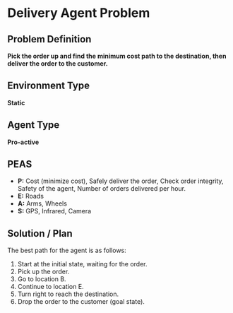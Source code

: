 <!DOCTYPE html>
<html>
<body>
  <h1>Delivery Agent Problem</h1>
  <h2>Problem Definition</h2>
  <p><strong>Pick the order up and find the minimum cost path to the destination, then deliver the order to the customer.</strong></p>
  <h2>Environment Type</h2>
  <p><strong>Static</strong></p>
  <h2>Agent Type</h2>
  <p><strong>Pro-active</strong></p>
  <h2>PEAS</h2>
  <ul>
    <li><strong>P:</strong> Cost (minimize cost), Safely deliver the order, Check order integrity, Safety of the agent, Number of orders delivered per hour.</li>
    <li><strong>E:</strong> Roads</li>
    <li><strong>A:</strong> Arms, Wheels</li>
    <li><strong>S:</strong> GPS, Infrared, Camera</li>
  </ul>
  <h2>Solution / Plan</h2>
  <p>The best path for the agent is as follows:</p>
  <ol>
    <li>Start at the initial state, waiting for the order.</li>
    <li>Pick up the order.</li>
    <li>Go to location B.</li>
    <li>Continue to location E.</li>
    <li>Turn right to reach the destination.</li>
    <li>Drop the order to the customer (goal state).</li>
  </ol>
</body>
</html>
